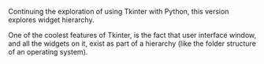 Continuing the exploration of using Tkinter with Python, this version
explores widget hierarchy.

One of the coolest features of Tkinter, is the fact that user interface
window, and all the widgets on it, exist as part of a hierarchy (like
the folder structure of an operating system).
